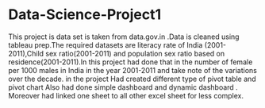 # Data-Science-Project1
This project is data set is taken from data.gov.in .Data is  cleaned using tableau prep.The required datasets are literacy rate of India (2001-2011),Child sex ratio(2001-2011) and population sex ratio based on residence(2001-2011).In this project had done that in the number of female per 1000 males in India in the year 2001-2011 and take note of the variations over the decade. in the project Had created different type of pivot table and pivot chart Also had done simple dashboard and dynamic dashboard . Moreover had linked one sheet to all other excel sheet for less complex.
